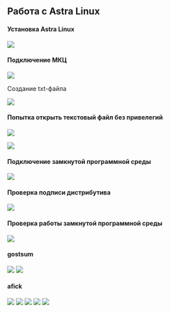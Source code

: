 ## Работа с Astra Linux

#### Установка Astra Linux

![](https://github.com/Guestfll/TOIB/blob/main/attachments/Pasted%20image%2020231210201934.png)

#### Подключение МКЦ

![](https://github.com/Guestfll/TOIB/blob/main/attachments/Pasted%20image%2020231210202821.png)

Создание txt-файла

![](https://github.com/Guestfll/TOIB/blob/main/attachments/Pasted%20image%2020231210204143.png)
#### Попытка открыть текстовый файл без привелегий

![](https://github.com/Guestfll/TOIB/blob/main/attachments/Pasted%20image%2020231210204259.png)

![](https://github.com/Guestfll/TOIB/blob/main/attachments/Pasted%20image%2020231210204410.png)

#### Подключение замкнутой программной среды

![](https://github.com/Guestfll/TOIB/blob/main/attachments/Pasted%20image%2020231210204848.png)

#### Проверка подписи дистрибутива 

![](https://github.com/Guestfll/TOIB/blob/main/attachments/Pasted%20image%2020231210205944.png)

#### Проверка работы замкнутой программной среды

![](https://github.com/Guestfll/TOIB/blob/main/attachments/Pasted%20image%2020231210210326.png)


#### gostsum
![](https://github.com/Guestfll/TOIB/blob/main/attachments/Pasted%20image%2020231210210444.png)
![](https://github.com/Guestfll/TOIB/blob/main/attachments/Pasted%20image%2020231210210522.png)

#### afick

![](https://github.com/Guestfll/TOIB/blob/main/attachments/Pasted%20image%2020231210210704.png)
![](https://github.com/Guestfll/TOIB/blob/main/attachments/Pasted%20image%2020231210210724.png)
![](https://github.com/Guestfll/TOIB/blob/main/attachments/Pasted%20image%2020231210211142.png)
![](https://github.com/Guestfll/TOIB/blob/main/attachments/Pasted%20image%2020231210211236.png)
![](https://github.com/Guestfll/TOIB/blob/main/attachments/Pasted%20image%2020231210211256.png)

